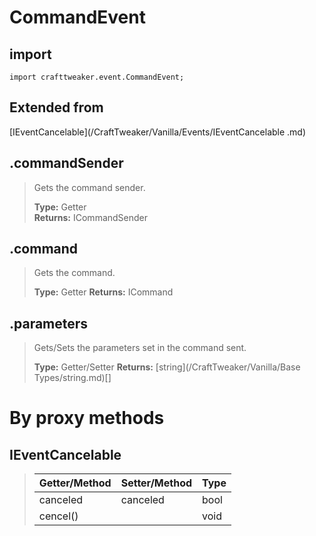 # CommandEvent

## import
`import crafttweaker.event.CommandEvent;`

## Extended from
[IEventCancelable](/CraftTweaker/Vanilla/Events/IEventCancelable .md)

## .commandSender
> Gets the command sender.
>
> **Type:** Getter  
> **Returns:** ICommandSender

## .command
> Gets the command.
>
> **Type:** Getter
> **Returns:** ICommand

## .parameters
> Gets/Sets the parameters set in the command sent.
>
> **Type:** Getter/Setter
> **Returns:** [string](/CraftTweaker/Vanilla/Base Types/string.md)[]

# By proxy methods

## IEventCancelable
> | Getter/Method   | Setter/Method     | Type                  |
> |-----------------|-------------------|-----------------------|
> | canceled        | canceled          | bool                  |
> | cencel()        |                   | void                  |